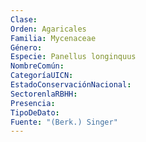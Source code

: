 ```yaml
---
Clase: 
Orden: Agaricales
Familia: Mycenaceae
Género: 
Especie: Panellus longinquus
NombreComún: 
CategoríaUICN: 
EstadoConservaciónNacional: 
SectorenlaRBHH: 
Presencia: 
TipoDeDato: 
Fuente: "(Berk.) Singer"
---
```

